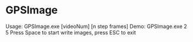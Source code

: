 # GPSImage

Usage: GPSImage.exe [videoNum] [n step frames]
Demo: GPSImage.exe 2 5
Press Space to start write images, press ESC to exit
